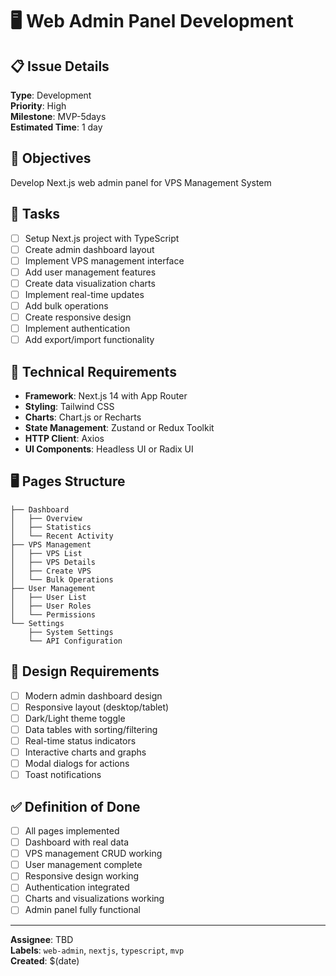 # 🖥️ Web Admin Panel Development

## 📋 Issue Details
**Type**: Development  
**Priority**: High  
**Milestone**: MVP-5days  
**Estimated Time**: 1 day

## 🎯 Objectives
Develop Next.js web admin panel for VPS Management System

## 📝 Tasks
- [ ] Setup Next.js project with TypeScript
- [ ] Create admin dashboard layout
- [ ] Implement VPS management interface
- [ ] Add user management features
- [ ] Create data visualization charts
- [ ] Implement real-time updates
- [ ] Add bulk operations
- [ ] Create responsive design
- [ ] Implement authentication
- [ ] Add export/import functionality

## 🔧 Technical Requirements
- **Framework**: Next.js 14 with App Router
- **Styling**: Tailwind CSS
- **Charts**: Chart.js or Recharts
- **State Management**: Zustand or Redux Toolkit
- **HTTP Client**: Axios
- **UI Components**: Headless UI or Radix UI

## 🖥️ Pages Structure
```
├── Dashboard
│   ├── Overview
│   ├── Statistics
│   └── Recent Activity
├── VPS Management
│   ├── VPS List
│   ├── VPS Details
│   ├── Create VPS
│   └── Bulk Operations
├── User Management
│   ├── User List
│   ├── User Roles
│   └── Permissions
└── Settings
    ├── System Settings
    └── API Configuration
```

## 🎨 Design Requirements
- [ ] Modern admin dashboard design
- [ ] Responsive layout (desktop/tablet)
- [ ] Dark/Light theme toggle
- [ ] Data tables with sorting/filtering
- [ ] Real-time status indicators
- [ ] Interactive charts and graphs
- [ ] Modal dialogs for actions
- [ ] Toast notifications

## ✅ Definition of Done
- [ ] All pages implemented
- [ ] Dashboard with real data
- [ ] VPS management CRUD working
- [ ] User management complete
- [ ] Responsive design working
- [ ] Authentication integrated
- [ ] Charts and visualizations working
- [ ] Admin panel fully functional

---
**Assignee**: TBD  
**Labels**: `web-admin`, `nextjs`, `typescript`, `mvp`  
**Created**: $(date)

